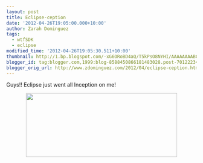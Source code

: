 ```yaml
---
layout: post
title: Eclipse-ception
date: '2012-04-26T19:05:00.000+10:00'
author: Zarah Dominguez
tags:
  - wtfSDK
  - eclipse
modified_time: '2012-04-26T19:05:30.511+10:00'
thumbnail: http://1.bp.blogspot.com/-xG6ORoBD4aQ/T5kPsO8NYHI/AAAAAAAABCU/rPYKXPVLF1E/s72-c/eclipse_ception.png
blogger_id: tag:blogger.com,1999:blog-8588450866181483028.post-7012223457104635558
blogger_orig_url: http://www.zdominguez.com/2012/04/eclipse-ception.html
---
```


Guys!! Eclipse just went all Inception on me!

<div class="separator" style="clear: both; text-align: center;"><a href="http://1.bp.blogspot.com/-xG6ORoBD4aQ/T5kPsO8NYHI/AAAAAAAABCU/rPYKXPVLF1E/s1600/eclipse_ception.png" imageanchor="1" style="margin-left: 1em; margin-right: 1em;"><img border="0" height="170" src="http://1.bp.blogspot.com/-xG6ORoBD4aQ/T5kPsO8NYHI/AAAAAAAABCU/rPYKXPVLF1E/s400/eclipse_ception.png" width="400" /></a></div>